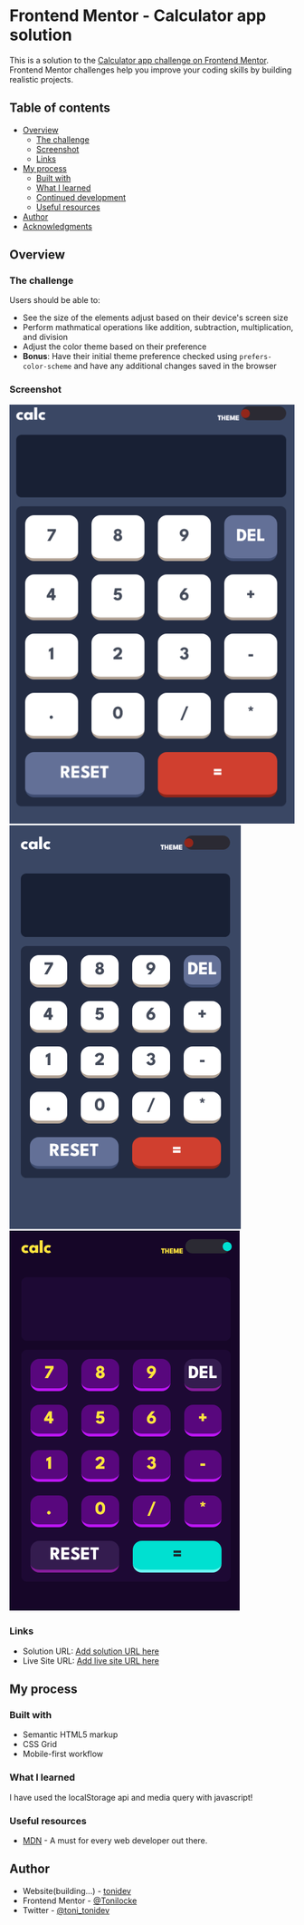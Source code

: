 # Frontend Mentor - Calculator app solution

This is a solution to the [Calculator app challenge on Frontend Mentor](https://www.frontendmentor.io/challenges/calculator-app-9lteq5N29). Frontend Mentor challenges help you improve your coding skills by building realistic projects. 

## Table of contents

- [Overview](#overview)
  - [The challenge](#the-challenge)
  - [Screenshot](#screenshot)
  - [Links](#links)
- [My process](#my-process)
  - [Built with](#built-with)
  - [What I learned](#what-i-learned)
  - [Continued development](#continued-development)
  - [Useful resources](#useful-resources)
- [Author](#author)
- [Acknowledgments](#acknowledgments)


## Overview

### The challenge

Users should be able to:

- See the size of the elements adjust based on their device's screen size
- Perform mathmatical operations like addition, subtraction, multiplication, and division
- Adjust the color theme based on their preference
- **Bonus**: Have their initial theme preference checked using `prefers-color-scheme` and have any additional changes saved in the browser

### Screenshot

![Screnshoot Desktop](./ScreenshotDesktop.png)
![Screnshoot Desktop](./ScreenshotMobile.png)
![Screnshoot Desktop](./ScreenshotMobileTheme3.png)

### Links

- Solution URL: [Add solution URL here](https://your-solution-url.com)
- Live Site URL: [Add live site URL here](https://your-live-site-url.com)

## My process

### Built with

- Semantic HTML5 markup
- CSS Grid
- Mobile-first workflow


### What I learned
I have used the localStorage api and media query with javascript!


### Useful resources

- [MDN](https://developer.mozilla.org/en-US/) - A must for every web developer out there.


## Author

- Website(building...) - [tonidev](building...)
- Frontend Mentor - [@Tonilocke](https://www.frontendmentor.io/profile/Tonilocke)
- Twitter - [@toni_tonidev](https://x.com/toni_tonidev)
